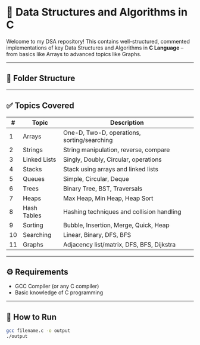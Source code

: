 # 🧠 Data Structures and Algorithms in C

Welcome to my DSA repository! This contains well-structured, commented implementations of key Data Structures and Algorithms in **C Language** – from basics like Arrays to advanced topics like Graphs.

---

## 📁 Folder Structure


---

## ✅ Topics Covered

| # | Topic | Description |
|---|-------|-------------|
| 1 | Arrays | One-D, Two-D, operations, sorting/searching |
| 2 | Strings | String manipulation, reverse, compare |
| 3 | Linked Lists | Singly, Doubly, Circular, operations |
| 4 | Stacks | Stack using arrays and linked lists |
| 5 | Queues | Simple, Circular, Deque |
| 6 | Trees | Binary Tree, BST, Traversals |
| 7 | Heaps | Max Heap, Min Heap, Heap Sort |
| 8 | Hash Tables | Hashing techniques and collision handling |
| 9 | Sorting | Bubble, Insertion, Merge, Quick, Heap |
| 10| Searching | Linear, Binary, DFS, BFS |
| 11| Graphs | Adjacency list/matrix, DFS, BFS, Dijkstra |

---

## ⚙️ Requirements

- GCC Compiler (or any C compiler)
- Basic knowledge of C programming

---

## 🧪 How to Run

```bash
gcc filename.c -o output
./output

